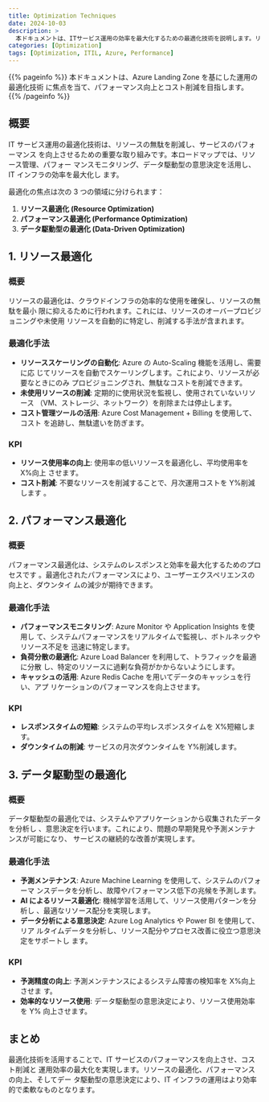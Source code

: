 ```yaml
---
title: Optimization Techniques
date: 2024-10-03
description: >
  本ドキュメントは、ITサービス運用の効率を最大化するための最適化技術を説明します。リソース管理、パフォーマンス最適化、データ分析を活用して運用効率を向上させます。
categories: [Optimization]
tags: [Optimization, ITIL, Azure, Performance]
---
```


{{% pageinfo %}} 本ドキュメントは、Azure Landing Zone を基にした運用の最適化技術
に焦点を当て、パフォーマンス向上とコスト削減を目指します。 {{% /pageinfo %}}

## 概要

IT サービス運用の最適化技術は、リソースの無駄を削減し、サービスのパフォーマンス
を向上させるための重要な取り組みです。本ロードマップでは、リソース管理、パフォー
マンスモニタリング、データ駆動型の意思決定を活用し、IT インフラの効率を最大化し
ます。

最適化の焦点は次の 3 つの領域に分けられます：

1. **リソース最適化 (Resource Optimization)**
2. **パフォーマンス最適化 (Performance Optimization)**
3. **データ駆動型の最適化 (Data-Driven Optimization)**

## 1. リソース最適化

### 概要

リソースの最適化は、クラウドインフラの効率的な使用を確保し、リソースの無駄を最小
限に抑えるために行われます。これには、リソースのオーバープロビジョニングや未使用
リソースを自動的に特定し、削減する手法が含まれます。

### 最適化手法

- **リソーススケーリングの自動化**: Azure の Auto-Scaling 機能を活用し、需要に応
  じてリソースを自動でスケーリングします。これにより、リソースが必要なときにのみ
  プロビジョニングされ、無駄なコストを削減できます。
- **未使用リソースの削減**: 定期的に使用状況を監視し、使用されていないリソース
  （VM、ストレージ、ネットワーク）を削除または停止します。
- **コスト管理ツールの活用**: Azure Cost Management + Billing を使用して、コスト
  を追跡し、無駄遣いを防ぎます。

### KPI

- **リソース使用率の向上**: 使用率の低いリソースを最適化し、平均使用率を X%向上
  させます。
- **コスト削減**: 不要なリソースを削減することで、月次運用コストを Y%削減します
  。

## 2. パフォーマンス最適化

### 概要

パフォーマンス最適化は、システムのレスポンスと効率を最大化するためのプロセスです
。最適化されたパフォーマンスにより、ユーザーエクスペリエンスの向上と、ダウンタイ
ムの減少が期待できます。

### 最適化手法

- **パフォーマンスモニタリング**: Azure Monitor や Application Insights を使用し
  て、システムパフォーマンスをリアルタイムで監視し、ボトルネックやリソース不足を
  迅速に特定します。
- **負荷分散の最適化**: Azure Load Balancer を利用して、トラフィックを最適に分散
  し、特定のリソースに過剰な負荷がかからないようにします。
- **キャッシュの活用**: Azure Redis Cache を用いてデータのキャッシュを行い、アプ
  リケーションのパフォーマンスを向上させます。

### KPI

- **レスポンスタイムの短縮**: システムの平均レスポンスタイムを X%短縮します。
- **ダウンタイムの削減**: サービスの月次ダウンタイムを Y%削減します。

## 3. データ駆動型の最適化

### 概要

データ駆動型の最適化では、システムやアプリケーションから収集されたデータを分析し
、意思決定を行います。これにより、問題の早期発見や予測メンテナンスが可能になり、
サービスの継続的な改善が実現します。

### 最適化手法

- **予測メンテナンス**: Azure Machine Learning を使用して、システムのパフォーマ
  ンスデータを分析し、故障やパフォーマンス低下の兆候を予測します。
- **AI によるリソース最適化**: 機械学習を活用して、リソース使用パターンを分析し
  、最適なリソース配分を実現します。
- **データ分析による意思決定**: Azure Log Analytics や Power BI を使用して、リア
  ルタイムデータを分析し、リソース配分やプロセス改善に役立つ意思決定をサポートし
  ます。

### KPI

- **予測精度の向上**: 予測メンテナンスによるシステム障害の検知率を X%向上させま
  す。
- **効率的なリソース使用**: データ駆動型の意思決定により、リソース使用効率を Y%
  向上させます。

## まとめ

最適化技術を活用することで、IT サービスのパフォーマンスを向上させ、コスト削減と
運用効率の最大化を実現します。リソースの最適化、パフォーマンスの向上、そしてデー
タ駆動型の意思決定により、IT インフラの運用はより効率的で柔軟なものとなります。
